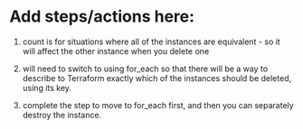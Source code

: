 # Add steps/actions here:

1. count is for situations where all of the instances are equivalent - so it will affect the other instance when you delete one

2. will need to switch to using for_each so that there will be a way to describe to Terraform exactly which of the instances should be deleted, using its key.

3. complete the step to move to for_each first, and then you can separately destroy the instance.
